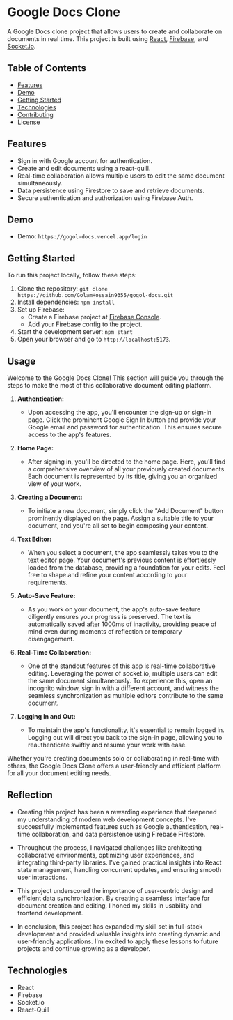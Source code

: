 # Google Docs Clone

A Google Docs clone project that allows users to create and collaborate on documents in real time. This project is built using [React](https://reactjs.org/), [Firebase](https://firebase.google.com/), and [Socket.io](https://socket.io/).

## Table of Contents

-  [Features](#features)
-  [Demo](#demo)
-  [Getting Started](#getting-started)
-  [Technologies](#technologies)
-  [Contributing](#contributing)
-  [License](#license)

## Features

-  Sign in with Google account for authentication.
-  Create and edit documents using a react-quill.
-  Real-time collaboration allows multiple users to edit the same document simultaneously.
-  Data persistence using Firestore to save and retrieve documents.
-  Secure authentication and authorization using Firebase Auth.

## Demo

-  Demo: `https://gogol-docs.vercel.app/login`

## Getting Started

To run this project locally, follow these steps:

1. Clone the repository: `git clone https://github.com/GolamHossain9355/gogol-docs.git`
2. Install dependencies: `npm install`
3. Set up Firebase:
   -  Create a Firebase project at [Firebase Console](https://console.firebase.google.com/).
   -  Add your Firebase config to the project.
4. Start the development server: `npm start`
5. Open your browser and go to `http://localhost:5173`.

## Usage

Welcome to the Google Docs Clone! This section will guide you through the steps to make the most of this collaborative document editing platform.

1. **Authentication:**

   -  Upon accessing the app, you'll encounter the sign-up or sign-in page. Click the prominent Google Sign In button and provide your Google email and password for authentication. This ensures secure access to the app's features.

2. **Home Page:**

   -  After signing in, you'll be directed to the home page. Here, you'll find a comprehensive overview of all your previously created documents. Each document is represented by its title, giving you an organized view of your work.

3. **Creating a Document:**

   -  To initiate a new document, simply click the "Add Document" button prominently displayed on the page. Assign a suitable title to your document, and you're all set to begin composing your content.

4. **Text Editor:**

   -  When you select a document, the app seamlessly takes you to the text editor page. Your document's previous content is effortlessly loaded from the database, providing a foundation for your edits. Feel free to shape and refine your content according to your requirements.

5. **Auto-Save Feature:**

   -  As you work on your document, the app's auto-save feature diligently ensures your progress is preserved. The text is automatically saved after 1000ms of inactivity, providing peace of mind even during moments of reflection or temporary disengagement.

6. **Real-Time Collaboration:**

   -  One of the standout features of this app is real-time collaborative editing. Leveraging the power of socket.io, multiple users can edit the same document simultaneously. To experience this, open an incognito window, sign in with a different account, and witness the seamless synchronization as multiple editors contribute to the same document.

7. **Logging In and Out:**
   -  To maintain the app's functionality, it's essential to remain logged in. Logging out will direct you back to the sign-in page, allowing you to reauthenticate swiftly and resume your work with ease.

Whether you're creating documents solo or collaborating in real-time with others, the Google Docs Clone offers a user-friendly and efficient platform for all your document editing needs.

## Reflection

-  Creating this project has been a rewarding experience that deepened my understanding of modern web development concepts. I've successfully implemented features such as Google authentication, real-time collaboration, and data persistence using Firebase Firestore.

-  Throughout the process, I navigated challenges like architecting collaborative environments, optimizing user experiences, and integrating third-party libraries. I've gained practical insights into React state management, handling concurrent updates, and ensuring smooth user interactions.

-  This project underscored the importance of user-centric design and efficient data synchronization. By creating a seamless interface for document creation and editing, I honed my skills in usability and frontend development.

-  In conclusion, this project has expanded my skill set in full-stack development and provided valuable insights into creating dynamic and user-friendly applications. I'm excited to apply these lessons to future projects and continue growing as a developer.

## Technologies

-  React
-  Firebase
-  Socket.io
-  React-Quill
